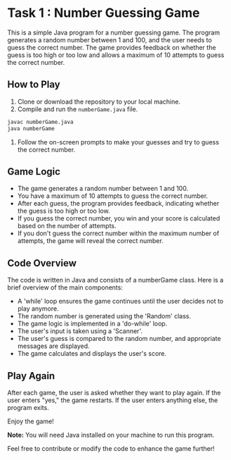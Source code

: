 # Task 1 : Number Guessing Game

This is a simple Java program for a number guessing game. The program generates a random number between 1 and 100, and the user needs to guess the correct number. The game provides feedback on whether the guess is too high or too low and allows a maximum of 10 attempts to guess the correct number.

## How to Play

1. Clone or download the repository to your local machine.
2. Compile and run the `numberGame.java` file.

```bash
javac numberGame.java
java numberGame

```
1. Follow the on-screen prompts to make your guesses and try to guess the
correct number.

<h2>Game Logic</h2>

<ul>
  <li>The game generates a random number between 1 and 100.</li>
  <li>You have a maximum of 10 attempts to guess the correct number.</li>
  <li>
    After each guess, the program provides feedback, indicating whether the
    guess is too high or too low.
  </li>
  <li>
    If you guess the correct number, you win and your score is calculated based
    on the number of attempts.
  </li>
  <li>
    If you don't guess the correct number within the maximum number of attempts,
    the game will reveal the correct number.
  </li>
</ul>

<h2>Code Overview</h2>
The code is written in Java and consists of a numberGame class. Here is a brief
overview of the main components:

<ul>
  <li>A 'while' loop ensures the game continues until the user decides not to play anymore.</li>
  <li>The random number is generated using the 'Random' class.</li>
  <li>The game logic is implemented in a 'do-while' loop.</li>
  <li>The user's input is taken using a 'Scanner'.</li>
  <li>The user's guess is compared to the random number, and appropriate messages are displayed.</li>
  <li>The game calculates and displays the user's score.</li>
</ul>

<h2>Play Again</h2>

After each game, the user is asked whether they want to play again. If the user enters "yes," the game restarts. If the user enters anything else, the program exits.

Enjoy the game!

<b>Note:</b> You will need Java installed on your machine to run this program.

Feel free to contribute or modify the code to enhance the game further!

